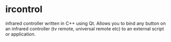 # ircontrol
infrared controller written in C++ using Qt. Allows you to bind any button on an infrared controller (tv remote, universal remote etc) to an external script or application.
